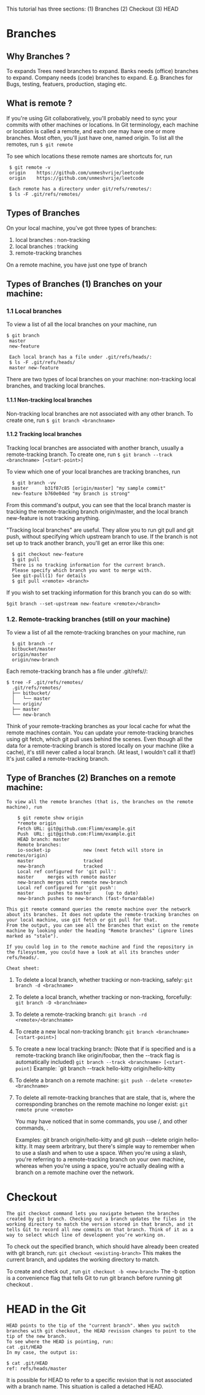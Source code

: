 This tutorial has three sections: (1) Branches (2) Checkout (3) HEAD

# Branches

## Why Branches ?
To expands
Trees need branches to expand. 
Banks needs (office) branches to expand.
Company needs (code) branches to expand.
E.g. Branches for Bugs, testing, featuers, production, staging etc. 

## What is remote ?

If you're using Git collaboratively, you'll probably need to sync your commits with other machines or locations. In Git terminology, each machine or location is called a remote, and each one may have one or more branches. Most often, you'll just have one, named origin.
To list all the remotes, run
`$ git remote`

 To see which locations these remote names are shortcuts for, run
```
 $ git remote -v
 origin    https://github.com/unmeshvrije/leetcode
 origin    https://github.com/unmeshvrije/leetcode

 Each remote has a directory under git/refs/remotes/:
 $ ls -F .git/refs/remotes/
```

## Types of Branches

On your local machine, you've got three types of branches:
 1. local branches : non-tracking
 2. local branches : tracking
 3. remote-tracking branches

On a remote machine, you have just one type of branch

## Types of Branches (1) Branches on your machine:

### 1.1 Local branches 

 To view a list of all the local branches on your machine, run
```
$ git branch
 master
 new-feature

 Each local branch has a file under .git/refs/heads/:
 $ ls -F .git/refs/heads/
 master new-feature
```

 There are two types of local branches on your machine: non-tracking local branches, and tracking local branches.
#### 1.1.1 Non-tracking local branches 
  Non-tracking local branches are not associated with any other branch. To create one, run 
`$ git branch <branchname>`

####  1.1.2 Tracking local branches 
Tracking local branches are associated with another branch, usually a remote-tracking branch. To create one, run 
`$ git branch --track <branchname> [<start-point>]`

To view which one of your local branches are tracking branches, run
```
  $ git branch -vv
  master      b31f87c85 [origin/master] "my sample commit"
  new-feature b760e04ed "my branch is strong"
```
From this command's output, you can see that the local branch master is tracking the remote-tracking branch origin/master, and the local branch new-feature is not tracking anything.

"Tracking local branches" are useful. They allow you to run git pull and git push, without specifying which upstream branch to use. If the branch is not set up to track another branch, you'll get an error like this one:
```
  $ git checkout new-feature
  $ git pull
  There is no tracking information for the current branch.
  Please specify which branch you want to merge with.
  See git-pull(1) for details
  $ git pull <remote> <branch>
```
  If you wish to set tracking information for this branch you can do so with:

`$git branch --set-upstream new-feature <remote>/<branch>`

###  1.2. Remote-tracking branches (still on your machine)

  To view a list of all the remote-tracking branches on your machine, run
```
  $ git branch -r
  bitbucket/master
  origin/master
  origin/new-branch
```
  Each remote-tracking branch has a file under .git/refs/<remote>/:
```
$ tree -F .git/refs/remotes/
  .git/refs/remotes/
  ├── bitbucket/
  │   └── master
  └── origin/
  ├── master
  └── new-branch
```

  Think of your remote-tracking branches as your local cache for what the remote machines contain. You can update your remote-tracking branches using git fetch, which git pull uses behind the scenes.
  Even though all the data for a remote-tracking branch is stored locally on your machine (like a cache), it's still never called a local branch. (At least, I wouldn't call it that!) It's just called a remote-tracking branch.

##  Type of Branches (2) Branches on a remote machine:
    To view all the remote branches (that is, the branches on the remote machine), run
```    
    $ git remote show origin
    *remote origin
    Fetch URL: git@github.com:Flimm/example.git
    Push  URL: git@github.com:Flimm/example.git
    HEAD branch: master
    Remote branches:
    io-socket-ip            new (next fetch will store in remotes/origin)
    master                  tracked
    new-branch              tracked
    Local ref configured for 'git pull':
    master     merges with remote master
    new-branch merges with remote new-branch
    Local ref configured for 'git push':
    master     pushes to master     (up to date)
    new-branch pushes to new-branch (fast-forwardable)    
```
    This git remote command queries the remote machine over the network about its branches. It does not update the remote-tracking branches on your local machine, use git fetch or git pull for that.
    From the output, you can see all the branches that exist on the remote machine by looking under the heading "Remote branches" (ignore lines marked as "stale").

    If you could log in to the remote machine and find the repository in the filesystem, you could have a look at all its branches under refs/heads/.

    Cheat sheet:
1. To delete a local branch, whether tracking or non-tracking, safely:
`git branch -d <brachname>`
2. To delete a local branch, whether tracking or non-tracking, forcefully:
`git branch -D <branchname>`
3. To delete a remote-tracking branch:
`git branch -rd <remote>/<branchname>`
4. To create a new local non-tracking branch:
`git branch <branchname> [<start-point>]`
5. To create a new local tracking branch: (Note that if <start-point> is specified and is a remote-tracking branch like origin/foobar, then the --track flag is automatically included)
`git branch --track <branchname> [<start-point]`
Example:
`git branch --track hello-kitty origin/hello-kitty
6. To delete a branch on a remote machine:
`git push --delete <remote> <branchname>`
7. To delete all remote-tracking branches that are stale, that is, where the corresponding branches on the remote machine no longer exist:
`git remote prune <remote>`

    You may have noticed that in some commands, you use <remote>/<branch>, and other commands, <remote> <branch>.

    Examples: git branch origin/hello-kitty and git push --delete origin hello-kitty.
    It may seem arbritrary, but there's simple way to remember when to use a slash and when to use a space. When you're using a slash, you're referring to a remote-tracking branch on your own machine, whereas when you're using a  space, you're actually dealing with a branch on a remote machine over the network.


# Checkout

    The git checkout command lets you navigate between the branches created by git branch. Checking out a branch updates the files in the working directory to match the version stored in that branch, and it tells Git to record all new commits on that branch. Think of it as a way to select which line of development you’re working on.

To check out the specified branch, which should have already been created with git branch, run:
`git checkout <existing-branch>`
This makes <existing-branch> the current branch, and updates the working directory to match.

To create and check out <new-branch>, run
`git checkout -b <new-branch>`
    The -b option is a convenience flag that tells Git to run git branch <new-branch> before running git checkout <new-branch>. 


# HEAD in the Git

    HEAD points to the tip of the "current branch". When you switch branches with git checkout, the HEAD revision changes to point to the tip of the new branch.
    To see where the HEAD is pointing, run:
    cat .git/HEAD
    In my case, the output is:
```
$ cat .git/HEAD 
ref: refs/heads/master
```
It is possible for HEAD to refer to a specific revision that is not associated with a branch name. This situation is called a detached HEAD.



